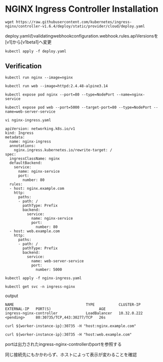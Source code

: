 # NGINX Ingress Controller Installation
```
wget https://raw.githubusercontent.com/kubernetes/ingress-nginx/controller-v1.6.4/deploy/static/provider/cloud/deploy.yaml
```
deploy.yamlのvalidatingwebhookconfiguration.webhook.rules.apiVersionsを[v1]から[v1beta1]へ変更
```
kubectl apply -f deploy.yaml
```
## Verification
```
kubectl run nginx --image=nginx
```
```
kubectl run web --image=httpd:2.4.48-alpine3.14
```
```
kubectl expose pod nginx --port=80 --type=NodePort --name=nginx-service
```
```
kubectl expose pod web --port=5000 --target-port=80 --type=NodePort --name=web-server-service
```
```
vi nginx-ingress.yaml
```
```
apiVersion: networking.k8s.io/v1
kind: Ingress
metadata:
  name: nginx-ingress
  annotations:
    nginx.ingress.kubernetes.io/rewrite-target: /
spec:
  ingressClassName: nginx
  defaultBackend:
    service:
      name: nginx-service
      port:
        number: 80
  rules:
  - host: nginx.example.com
    http:
      paths:
      - path: /
        pathType: Prefix
        backend:
          service:
            name: nginx-service
            port:
              number: 80
  - host: web.example.com
    http:
      paths:
      - path: /
        pathType: Prefix
        backend:
          service:
            name: web-server-service
            port:
              number: 5000
```
```
kubectl apply -f nginx-ingress.yaml
```
```
kubectl get svc -n ingress-nginx
```
output
```
NAME                                 TYPE           CLUSTER-IP    EXTERNAL-IP   PORT(S)                      AGE
ingress-nginx-controller             LoadBalancer   10.32.0.222   <pending>     80:30735/TCP,443:30277/TCP   26s
```
```
curl ${worker-instance-ip}:30735 -H "host:nginx.example.com"
```
```
curl ${worker-instance-ip}:30735 -H "host:web.example.com"
```
portは出力されたingress-nginx-controllerのportを参照する

同じ接続先にもかかわらず、ホストによって表示が変わることを確認
